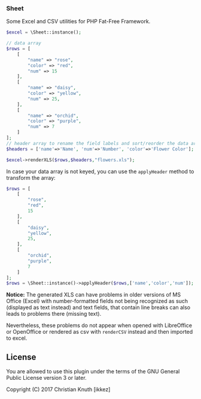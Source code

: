 ### Sheet

Some Excel and CSV utilities for PHP Fat-Free Framework.


```php
$excel = \Sheet::instance();

// data array
$rows = [ 
	[
		"name" => "rose",
		"color" => "red",
		"num" => 15
	],
	[
		"name" => "daisy",
		"color" => "yellow",
		"num" => 25,
	],
	[
		"name" => "orchid",
		"color" => "purple",
		"num" => 7
	]
];
// header array to rename the field labels and sort/reorder the data array 
$headers = ['name'=>'Name', 'num'=>'Number', 'color'=>'Flower Color'];

$excel->renderXLS($rows,$headers,"flowers.xls");
```

In case your data array is not keyed, you can use the `applyHeader` method to transform the array:

```php
$rows = [ 
	[
		"rose",
		"red",
		15
	],
	[
		"daisy",
		"yellow",
		25,
	],
	[
		"orchid",
		"purple",
		7
	]
];
$rows = \Sheet::instance()->applyHeader($rows,['name','color','num']);

```

**Notice:** The generated XLS can have problems in older versions of MS Office (Excel) with number-formatted fields not being recognized as such (displayed as text instead) and text fields, that contain line breaks can also leads to problems there (missing text). 

Nevertheless, these problems do not appear when opened with LibreOffice or OpenOffice or rendered as csv with `renderCSV` instead and then imported to excel.
 
 
 

## License

You are allowed to use this plugin under the terms of the GNU General Public License version 3 or later.

Copyright (C) 2017 Christian Knuth [ikkez]